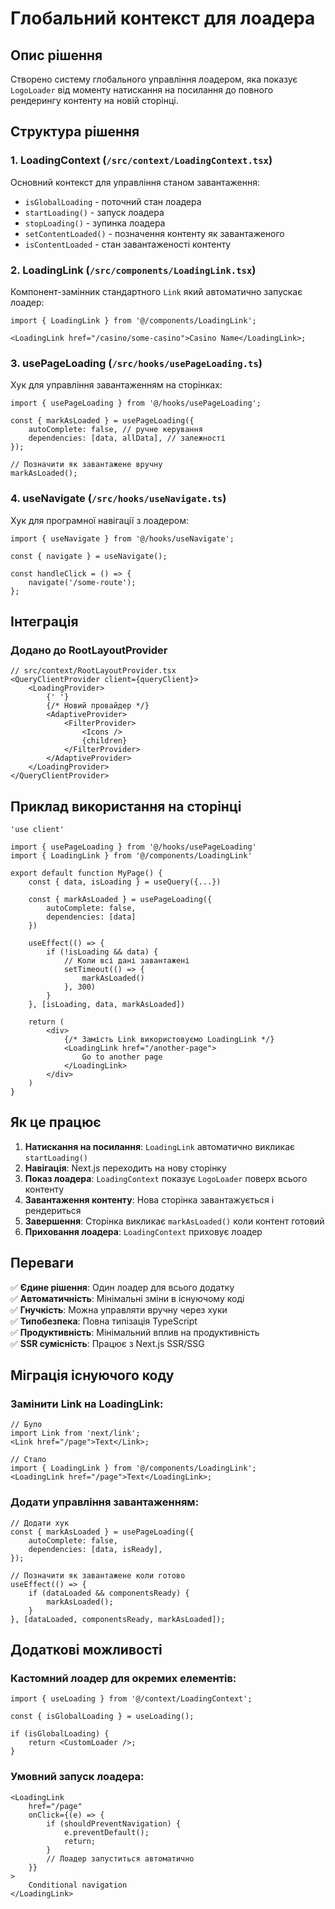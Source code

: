 # Глобальний контекст для лоадера

## Опис рішення

Створено систему глобального управління лоадером, яка показує `LogoLoader` від моменту натискання на посилання до повного рендерингу контенту на новій сторінці.

## Структура рішення

### 1. LoadingContext (`/src/context/LoadingContext.tsx`)

Основний контекст для управління станом завантаження:

-   `isGlobalLoading` - поточний стан лоадера
-   `startLoading()` - запуск лоадера
-   `stopLoading()` - зупинка лоадера
-   `setContentLoaded()` - позначення контенту як завантаженого
-   `isContentLoaded` - стан завантаженості контенту

### 2. LoadingLink (`/src/components/LoadingLink.tsx`)

Компонент-замінник стандартного `Link` який автоматично запускає лоадер:

```tsx
import { LoadingLink } from '@/components/LoadingLink';

<LoadingLink href="/casino/some-casino">Casino Name</LoadingLink>;
```

### 3. usePageLoading (`/src/hooks/usePageLoading.ts`)

Хук для управління завантаженням на сторінках:

```tsx
import { usePageLoading } from '@/hooks/usePageLoading';

const { markAsLoaded } = usePageLoading({
    autoComplete: false, // ручне керування
    dependencies: [data, allData], // залежності
});

// Позначити як завантажене вручну
markAsLoaded();
```

### 4. useNavigate (`/src/hooks/useNavigate.ts`)

Хук для програмної навігації з лоадером:

```tsx
import { useNavigate } from '@/hooks/useNavigate';

const { navigate } = useNavigate();

const handleClick = () => {
    navigate('/some-route');
};
```

## Інтеграція

### Додано до RootLayoutProvider

```tsx
// src/context/RootLayoutProvider.tsx
<QueryClientProvider client={queryClient}>
    <LoadingProvider>
        {' '}
        {/* Новий провайдер */}
        <AdaptiveProvider>
            <FilterProvider>
                <Icons />
                {children}
            </FilterProvider>
        </AdaptiveProvider>
    </LoadingProvider>
</QueryClientProvider>
```

## Приклад використання на сторінці

```tsx
'use client'

import { usePageLoading } from '@/hooks/usePageLoading'
import { LoadingLink } from '@/components/LoadingLink'

export default function MyPage() {
    const { data, isLoading } = useQuery({...})

    const { markAsLoaded } = usePageLoading({
        autoComplete: false,
        dependencies: [data]
    })

    useEffect(() => {
        if (!isLoading && data) {
            // Коли всі дані завантажені
            setTimeout(() => {
                markAsLoaded()
            }, 300)
        }
    }, [isLoading, data, markAsLoaded])

    return (
        <div>
            {/* Замість Link використовуємо LoadingLink */}
            <LoadingLink href="/another-page">
                Go to another page
            </LoadingLink>
        </div>
    )
}
```

## Як це працює

1. **Натискання на посилання**: `LoadingLink` автоматично викликає `startLoading()`
2. **Навігація**: Next.js переходить на нову сторінку
3. **Показ лоадера**: `LoadingContext` показує `LogoLoader` поверх всього контенту
4. **Завантаження контенту**: Нова сторінка завантажується і рендериться
5. **Завершення**: Сторінка викликає `markAsLoaded()` коли контент готовий
6. **Приховання лоадера**: `LoadingContext` приховує лоадер

## Переваги

✅ **Єдине рішення**: Один лоадер для всього додатку  
✅ **Автоматичність**: Мінімальні зміни в існуючому коді  
✅ **Гнучкість**: Можна управляти вручну через хуки  
✅ **Типобезпека**: Повна типізація TypeScript  
✅ **Продуктивність**: Мінімальний вплив на продуктивність  
✅ **SSR сумісність**: Працює з Next.js SSR/SSG

## Міграція існуючого коду

### Замінити Link на LoadingLink:

```tsx
// Було
import Link from 'next/link';
<Link href="/page">Text</Link>;

// Стало
import { LoadingLink } from '@/components/LoadingLink';
<LoadingLink href="/page">Text</LoadingLink>;
```

### Додати управління завантаженням:

```tsx
// Додати хук
const { markAsLoaded } = usePageLoading({
    autoComplete: false,
    dependencies: [data, isReady],
});

// Позначити як завантажене коли готово
useEffect(() => {
    if (dataLoaded && componentsReady) {
        markAsLoaded();
    }
}, [dataLoaded, componentsReady, markAsLoaded]);
```

## Додаткові можливості

### Кастомний лоадер для окремих елементів:

```tsx
import { useLoading } from '@/context/LoadingContext';

const { isGlobalLoading } = useLoading();

if (isGlobalLoading) {
    return <CustomLoader />;
}
```

### Умовний запуск лоадера:

```tsx
<LoadingLink
    href="/page"
    onClick={(e) => {
        if (shouldPreventNavigation) {
            e.preventDefault();
            return;
        }
        // Лоадер запуститься автоматично
    }}
>
    Conditional navigation
</LoadingLink>
```
